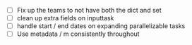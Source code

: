 - [ ] Fix up the teams to not have both the dict and set
- [ ] clean up extra fields on inputtask
- [ ] handle start / end dates on expanding parallelizable tasks
- [ ] Use metadata / m consistently throughout
